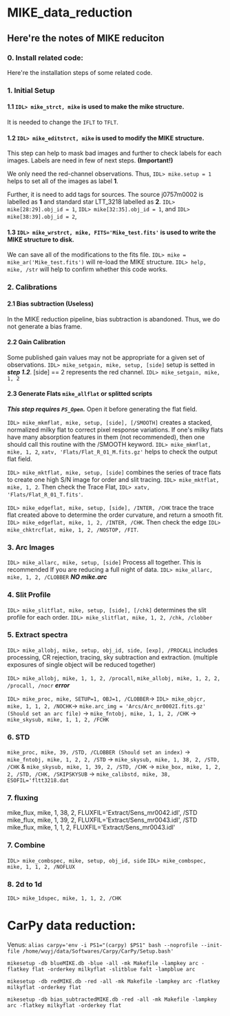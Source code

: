 # MIKE_data_reduction

## Here're the notes of MIKE reduciton

### 0. Install related code:
Here're the installation steps of some related code. 

### 1. Initial Setup
#### 1.1 `IDL> mike_strct, mike` is used to make the mike structure. 
It is needed to change the `IFLT` to `TFLT`. 

#### 1.2 `IDL> mike_editstrct, mike` is used to modify the MIKE structure.

This step can help to mask bad images and further to check labels for each images. 
Labels are need in few of next steps. **(Important!)**

We only need the red-channel observations. Thus, `IDL> mike.setup = 1` helps to set all of the images as label **1**. 

Further, it is need to add tags for sources. The source j0757m0002 is labelled as **1** and standard star LTT_3218 labelled as **2**.
`IDL> mike[28:29].obj_id = 1`, `IDL> mike[32:35].obj_id = 1`, and `IDL> mike[38:39].obj_id = 2`, 

#### 1.3 `IDL> mike_wrstrct, mike, FITS='Mike_test.fits'` is used to write the MIKE structure to disk.

We can save all of the modifications to the fits file. `IDL> mike = mike_ar('Mike_test.fits')` will re-load the MIKE structure.
`IDL> help, mike, /str` will help to confirm whether this code works.


### 2. Calibrations

#### 2.1 Bias subtraction (Useless)

In the MIKE reduction pipeline, bias subtraction is abandoned. Thus, we do not generate a bias frame.

#### 2.2 Gain Calibration

Some published gain values may not be appropriate for a given set of observations. 
`IDL> mike_setgain, mike, setup, [side]` setup is setted in ***step 1.2***. [side] == 2 represents the red channel.
`IDL> mike_setgain, mike, 1, 2`


#### 2.3 Generate Flats `mike_allflat` or splitted scripts

***This step requires `PS_Open`.***  Open it before generating the flat field.

`IDL> mike_mkmflat, mike, setup, [side], [/SMOOTH]` creates a stacked, normalized milky flat to correct pixel response variations.
If one's milky flats have many absorption features in them (not recommended), then one should call this routine with the /SMOOTH keyword.
`IDL> mike_mkmflat, mike, 1, 2`, `xatv, 'Flats/Flat_R_01_M.fits.gz'` helps to check the output flat field.

`IDL> mike_mktflat, mike, setup, [side]` combines the series of trace flats to create one high S/N image for order and slit tracing. 
`IDL> mike_mktflat, mike, 1, 2`. Then check the Trace Flat, `IDL> xatv, 'Flats/Flat_R_01_T.fits'`.

`IDL> mike_edgeflat, mike, setup, [side], /INTER, /CHK` trace the trace flat created above to determine the order curvature, and return a smooth fit.
`IDL> mike_edgeflat, mike, 1, 2, /INTER, /CHK`. Then check the edge `IDL> mike_chktrcflat, mike, 1, 2, /NOSTOP, /FIT`.

### 3. Arc Images 

`IDL> mike_allarc, mike, setup, [side]` Process all together. This is recommended If you are reducing a full night of data.
`IDL> mike_allarc, mike, 1, 2, /CLOBBER` ***NO mike.arc***

<!-- 
#### 3.1  measure the curvature of the arc lines
`IDL> mike_setarcm, raw_fil, setup, side`
`IDL> mike_setarcm, 'Raw/r0002.fits', 1, 2`, `mike_setarcm, 'Raw/r0003.fits', 1, 2`, `mike_setarcm, 'Raw/r0004.fits', 1, 2`, `mike_setarcm, 'Raw/r0029.fits', 1, 2`, `mike_setarcm, 'Raw/r0030.fits', 1, 2`, `mike_setarcm, 'Raw/r0033.fits', 1, 2`, `mike_setarcm, 'Raw/r0034.fits', 1, 2`, `mike_setarcm, 'Raw/r0039.fits', 1, 2`, `mike_setarcm, 'Raw/r0041.fits', 1, 2`, `mike_setarcm, 'Raw/r0044.fits', 1, 2`

#### 3.2  Process the Arcs. This step contains bias subtractions and flat fields the arc images (red side no bias subtraction?).
`IDL> mike_procarc, name, setup, obj_id, side`

#### 3.3 xxxxx
`IDL> mike_arcalign, mike, 1, 2, /CHK`

#### 3.4 xxxx
`IDL> mike_fitarc, mike, 1, 1, 2, /INTER, /PINTER, /PSOUT` -->


### 4. Slit Profile
`IDL> mike_slitflat, mike, setup, [side], [/chk]` determines the slit profile for each order. 
`IDL> mike_slitflat, mike, 1, 2, /chk, /clobber`

### 5. Extract spectra 
`IDL> mike_allobj, mike, setup, obj_id, side, [exp], /PROCALL` includes processing, CR rejection, tracing, sky subtraction and extraction. 
(multiple exposures of single object will be reduced together)

`IDL> mike_allobj, mike, 1, 1, 2, /procall`, `mike_allobj, mike, 1, 2, 2, /procall, /nocr` ***error***

`IDL> mike_proc, mike, SETUP=1, OBJ=1, /CLOBBER`-> `IDL> mike_objcr, mike, 1, 1, 2, /NOCHK`-> `mike.arc_img = 'Arcs/Arc_mr0002I.fits.gz' (Should set an arc file)` -> `mike_fntobj, mike, 1, 1, 2, /CHK` -> `mike_skysub, mike, 1, 1, 2, /FCHK`


### 6. STD
`mike_proc, mike, 39, /STD, /CLOBBER (Should set an index)` ->  `mike_fntobj, mike, 1, 2, 2, /STD` -> `mike_skysub, mike, 1, 38, 2, /STD, /CHK` & `mike_skysub, mike, 1, 39, 2, /STD, /CHK` -> `mike_box, mike, 1, 2, 2, /STD, /CHK, /SKIPSKYSUB` -> `mike_calibstd, mike, 38, ESOFIL='fltt3218.dat`

### 7. fluxing 
mike_flux, mike, 1, 38, 2, FLUXFIL='Extract/Sens_mr0042.idl', /STD
mike_flux, mike, 1, 39, 2, FLUXFIL='Extract/Sens_mr0043.idl', /STD
mike_flux, mike, 1, 1, 2, FLUXFIL='Extract/Sens_mr0043.idl'

### 7. Combine
`IDL> mike_combspec, mike, setup, obj_id, side`
`IDL> mike_combspec, mike, 1, 1, 2, /NOFLUX`

### 8. 2d to 1d 
`IDL> mike_1dspec, mike, 1, 1, 2, /CHK`


# CarPy data reduction:
Venus:
`alias carpy='env -i PS1="(carpy) $PS1" bash --noprofile --init-file /home/wuyj/data/Softwares/Carpy/CarPy/Setup.bash'`

`mikesetup -db blueMIKE.db -blue -all -mk Makefile -lampkey arc -flatkey flat -orderkey milkyflat -slitblue falt -lampblue arc`

`mikesetup -db redMIKE.db -red -all -mk Makefile -lampkey arc -flatkey milkyflat -orderkey flat`

`mikesetup -db bias_subtractedMIKE.db -red -all -mk Makefile -lampkey arc -flatkey milkyflat -orderkey flat`
